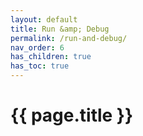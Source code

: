 ```yaml
---
layout: default
title: Run &amp; Debug
permalink: /run-and-debug/
nav_order: 6
has_children: true
has_toc: true
---
```


# {{ page.title }}

